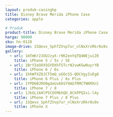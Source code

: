 ```yaml
---
layout: produk-casinghp
title: Disney Brave Merida iPhone Case
categories: apple

# Produk
product-title: Disney Brave Merida iPhone Case
harga: 90000
sku: hn-0128
image-drive: 1SQevx_SphfZVvp7ur_nlNxXrzRkr0u9v
gallery:
  - url: 1mTmKr2JOUJzyX-r9K2enYqTQ4WEjuiZ0
    title: iPhone 5 / 5s / SE
  - url: 1BrYIeOXX5GYDXhTSTcrNJvwKGwNuyrYB
    title: iPhone 6 / 6s
  - url: 1hhWfXZ8JCT5mQ_oGOcSS-QDCVgyIvEg8
    title: iPhone 6 Plus / 6s Plus
  - url: 1YPD6BJRO0gdeUv66SY9AGfRMCTWKMXnl
    title: iPhone 7 / 8
  - url: 1JkGL1kHlPSCOtMkhQU_8CkPPQ2xi-l4y
    title: iPhone 7 Plus / 8 Plus
  - url: 1SQevx_SphfZVvp7ur_nlNxXrzRkr0u9v
    title: iPhone X
---
```

